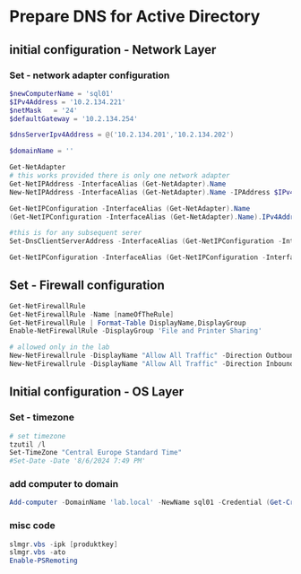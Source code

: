# Prepare DNS for Active Directory

## initial configuration - Network Layer

### Set - network adapter configuration

```powershell
$newComputerName = 'sql01'
$IPv4Address = '10.2.134.221'
$netMask   = '24'
$defaultGateway = '10.2.134.254'

$dnsServerIpv4Address = @('10.2.134.201','10.2.134.202')

$domainName = ''

Get-NetAdapter
# this works provided there is only one network adapter
Get-NetIPAddress -InterfaceAlias (Get-NetAdapter).Name
New-NetIPAddress -InterfaceAlias (Get-NetAdapter).Name -IPAddress $IPv4Address -PrefixLength $netMask -DefaultGateway $defaultGateway

Get-NetIPConfiguration -InterfaceAlias (Get-NetAdapter).Name
(Get-NetIPConfiguration -InterfaceAlias (Get-NetAdapter).Name).IPv4Address

#this is for any subsequent serer
Set-DnsClientServerAddress -InterfaceAlias (Get-NetIPConfiguration -InterfaceAlias (Get-NetAdapter).Name).InterfaceAlias -ServerAddres $dnsServerIpv4Address

Get-NetIPConfiguration -InterfaceAlias (Get-NetIPConfiguration -InterfaceAlias (Get-NetAdapter).Name).InterfaceAlias
```

## Set - Firewall configuration

```powershell
Get-NetFirewallRule
Get-NetFirewallRule -Name [nameOfTheRule]
Get-NetFirewallRule | Format-Table DisplayName,DisplayGroup
Enable-NetFirewallRule -DisplayGroup 'File and Printer Sharing'

# allowed only in the lab
New-NetFirewallrule -DisplayName "Allow All Traffic" -Direction Outbound -Action Allow
New-NetFirewallrule -DisplayName "Allow All Traffic" -Direction Inbound -Action Allow
```

## Initial configuration - OS Layer

### Set - timezone

```powershell
# set timezone
tzutil /l
Set-TimeZone "Central Europe Standard Time"
#Set-Date -Date '8/6/2024 7:49 PM'
```

### add computer to domain

```powershell
Add-computer -DomainName 'lab.local' -NewName sql01 -Credential (Get-Credential -UserName 'mot\administrator' -Message 'creds') -Restart
```

### misc code

```powershell
slmgr.vbs -ipk [produktkey]
slmgr.vbs -ato
Enable-PSRemoting

```
